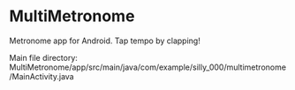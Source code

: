 # MultiMetronome
Metronome app for Android. Tap tempo by clapping!

Main file directory: MultiMetronome/app/src/main/java/com/example/silly_000/multimetronome/MainActivity.java
